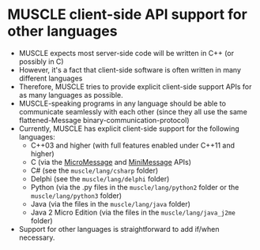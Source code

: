 # MUSCLE client-side API support for other languages

* MUSCLE expects most server-side code will be written in C++ (or possibly in C)
* However, it's a fact that client-side software is often written in many different languages
* Therefore, MUSCLE tries to provide explicit client-side support APIs for as many languages as possible.
* MUSCLE-speaking programs in any language should be able to communicate seamlessly with each other (since they all use the same flattened-Message binary-communication-protocol)
* Currently, MUSCLE has explicit client-side support for the following languages:
    - C++03 and higher (with full features enabled under C++11 and higher)
    - C (via the [MicroMessage](https://public.msli.com/lcs/muscle/muscle/html/muscle-by-example/site/micromessage/) and [MiniMessage](https://public.msli.com/lcs/muscle/muscle/lang/c/minimessage/MiniMessage.h) APIs)
    - C# (see the `muscle/lang/csharp` folder)
    - Delphi (see the `muscle/lang/delphi` folder)
    - Python (via the .py files in the `muscle/lang/python2` folder or the `muscle/lang/python3` folder)
    - Java (via the files in the `muscle/lang/java` folder)
    - Java 2 Micro Edition (via the files in the `muscle/lang/java_j2me` folder)
* Support for other languages is straightforward to add if/when necessary.
